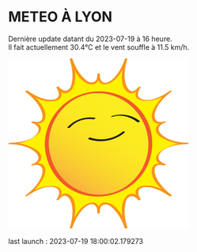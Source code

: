 # METEO À LYON

Dernière update datant du 2023-07-19 à 16 heure.  
Il fait actuellement 30.4°C et le vent souffle à 11.5 km/h.      

![](./.github/sun.png)

last launch : 2023-07-19 18:00:02.179273
